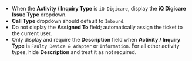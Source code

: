 - When the **Activity / Inquiry Type** is `iQ Digicare`, display the **iQ Digicare Issue Type** dropdown.
- **Call Type** dropdown should default to `Inbound`.
- Do not display the **Assigned To** field; automatically assign the ticket to the current user.
- Only display and require the **Description** field when **Activity / Inquiry Type** is `Faulty Device & Adapter` or `Information`. For all other activity types, hide **Description** and treat it as not required.